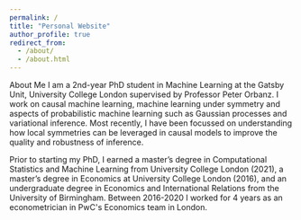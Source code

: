 ```yaml
---
permalink: /
title: "Personal Website"
author_profile: true
redirect_from: 
  - /about/
  - /about.html
---
```



About Me
I am a 2nd-year PhD student in Machine Learning at the Gatsby Unit, University College London supervised by Professor Peter Orbanz. I work on causal machine learning, machine learning under symmetry and aspects of probabilistic machine learning such as Gaussian processes and variational inference. Most recently, I have been focussed on understanding how local symmetries can be leveraged in causal models to improve the quality and robustness of inference. 

Prior to starting my PhD, I earned a master’s degree in Computational Statistics and Machine Learning from University College London (2021), a master’s degree in Economics at University College London (2016), and an undergraduate degree in Economics and International Relations from the University of Birmingham. Between 2016-2020 I worked for 4 years as an econometrician in PwC's Economics team in London.
